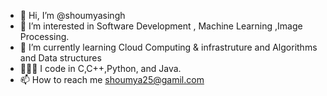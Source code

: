 - 👋 Hi, I’m @shoumyasingh
- 👀 I’m interested in Software Development , Machine Learning ,Image Processing.
- 🌱 I’m currently learning Cloud Computing & infrastruture and Algorithms and Data structures
- 👩🏼‍💻  I code in C,C++,Python, and Java.
- 📫 How to reach me shoumya25@gamil.com

<!---
shoumyasingh/shoumyasingh is a ✨ special ✨ repository because its `README.md` (this file) appears on your GitHub profile.
You can click the Preview link to take a look at your changes.
--->

